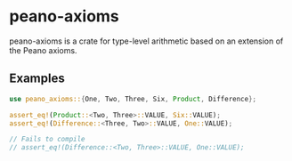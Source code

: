 # peano-axioms

peano-axioms is a crate for type-level arithmetic based on an extension of the Peano axioms.

## Examples

```rust
use peano_axioms::{One, Two, Three, Six, Product, Difference};

assert_eq!(Product::<Two, Three>::VALUE, Six::VALUE);
assert_eq!(Difference::<Three, Two>::VALUE, One::VALUE);

// Fails to compile
// assert_eq!(Difference::<Two, Three>::VALUE, One::VALUE);
```
